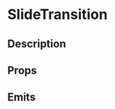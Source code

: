 <script setup>
import component from './index.vue'
</script>

# SlideTransition

## Description

## Props

<props-parser :props="component.props" />

## Emits

<emits-parser :emits="component.emits" />
